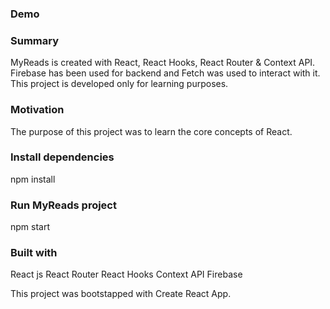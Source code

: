 ### Demo


### Summary 
MyReads is created with React, React Hooks, React Router & Context API. Firebase has been used for backend and Fetch was used to interact with it. This project is developed only for learning purposes.

### Motivation
The purpose of this project was to learn the core concepts of React.

### Install dependencies
npm install

### Run MyReads project
npm start

### Built with
React js
React Router
React Hooks
Context API
Firebase

This project was bootstapped with Create React App.
